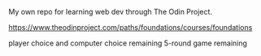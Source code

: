 My own repo for learning web dev through The Odin Project.

https://www.theodinproject.com/paths/foundations/courses/foundations

player choice and computer choice remaining
5-round game remaining
